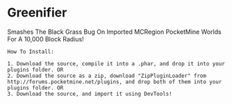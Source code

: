 # Greenifier
Smashes The Black Grass Bug On Imported MCRegion PocketMine Worlds For A 10,000 Block Radius!

~~~~~~~~~~~~~~~~~~~~~~~~~~~
How To Install:

1. Download the source, compile it into a .phar, and drop it into your plugins folder. OR
2. Download the source as a zip, download "ZipPluginLoader" from http://forums.pocketmine.net/plugins, and drop both of them into your plugins folder. OR
3. Download the source, and import it using DevTools!
